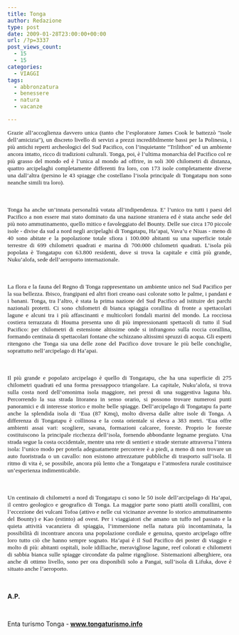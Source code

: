```yaml
---
title: Tonga
author: Redazione
type: post
date: 2009-01-28T23:00:00+00:00
url: /?p=3337
post_views_count:
  - 15
  - 15
categories:
  - VIAGGI
tags:
  - abbronzatura
  - benessere
  - natura
  - vacanze

---
```

<p class="MsoNormal" style="text&#45;align: justify">
  <span style="font&#45;size: 10pt; font&#45;family: Tahoma">Grazie all&#8217;accoglienza davvero unica (tanto che l&#8217;esploratore James Cook le battezz&ograve; "isole dell&#8217;amicizia"), un discreto livello di servizi a prezzi incredibilmente bassi per la Polinesia, i pi&ugrave; antichi reperti archeologici del Sud Pacifico, con l&#8217;inquietante "Trilithon" ed un ambiente ancora intatto, ricco di tradizioni culturali. Tonga, poi, &egrave; l&#8217;ultima monarchia del Pacifico col re pi&ugrave; grasso del mondo ed &egrave; l&#8217;unica al mondo ad offrire, in soli 300 chilometri di distanza, quattro arcipelaghi completamente differenti fra loro, con 173 isole completamente diverse una dall&#8217;altra (persino le 43 spiagge che costellano l&#8217;isola principale di Tongatapu non sono neanche simili tra loro). </span>
</p>

<p class="MsoNormal">
  &nbsp;
</p>

<p class="MsoNormal" style="text&#45;align: justify; ">
  <span style="font&#45;size: 10pt; font&#45;family: Tahoma">Tonga ha anche un&#8217;innata personalit&agrave; votata all&#8217;indipendenza. E&#8217; l&#8217;unico tra tutti i paesi del Pacifico a non essere mai stato dominato da una nazione straniera ed &egrave; stata anche sede del pi&ugrave; noto ammutinamento, quello mitico e favoleggiato del Bounty. Delle sue circa 170 piccole isole &#45; divise da sud a nord negli arcipelaghi di Tongatapu, Ha&#8217;apai, Vava&#8217;u e Niuas &#45; meno di 40 sono abitate e la popolazione totale sfiora i 100.000 abitanti su una superficie totale terrestre di 699 chilometri quadrati e marina di 700.000 chilometri quadrati. L&#8217;isola pi&ugrave; popolata &egrave; Tongatapu con 63.800 residenti, dove si trova la capitale e citt&agrave; pi&ugrave; grande, Nuku&#8217;alofa, sede dell&#8217;aeroporto internazionale. </span>
</p>

<p class="MsoNormal" style="text&#45;align: justify">
  &nbsp;
</p>

<p class="MsoNormal" style="text&#45;align: justify">
  <span style="font&#45;size: 10pt; font&#45;family: Tahoma">La flora e la fauna del Regno di Tonga rappresentano un ambiente unico nel Sud Pacifico per la sua bellezza. Ibisco, frangipani ed altri fiori creano oasi colorate sotto le palme, i pandani e i banani. Tonga, tra l&#8217;altro, &egrave; stata la prima nazione del Sud Pacifico ad istituire dei parchi nazionali protetti. Ci sono chilometri di bianca spiaggia corallina di fronte a spettacolari lagune e alcuni tra i pi&ugrave; affascinanti e multicolori fondali marini del mondo. La rocciosa costiera terrazzata di Houma presenta uno di pi&ugrave; impressionanti spettacoli di tutto il Sud Pacifico: per chilometri di estensione altissime onde si infrangono sulla roccia corallina, formando centinaia di spettacolari fontane che schizzano altissimi spruzzi di acqua. Gli esperti ritengono che Tonga sia una delle zone del Pacifico dove trovare le pi&ugrave; belle conchiglie, soprattutto nell&#8217;arcipelago di Ha&#8217;apai. </span>
</p>

<p class="MsoNormal" style="text&#45;align: justify">
  &nbsp;
</p>

<p class="MsoNormal" style="text&#45;align: justify">
  <span style="font&#45;size: 10pt; font&#45;family: Tahoma">Il pi&ugrave; grande e popolato arcipelago &egrave; quello di Tongatapu, che ha una superficie di 275 chilometri quadrati ed una forma pressappoco triangolare. La capitale, Nuku&#8217;alofa, si trova sulla costa nord dell&#8217;omonima isola maggiore, nei pressi di una suggestiva laguna blu. Percorrendo la sua strada litoranea in senso orario, si possono trovare numerosi punti panoramici e di interesse storico e molte belle spiagge. Dell&#8217;arcipelago di Tongatapu fa parte anche la splendida isola di &#8216;Eua (87 Kmq), molto diversa dalle altre isole di Tonga. A differenza di Tongatapu &egrave; collinosa e la costa orientale si eleva a 383 metri. &#8216;Eua offre ambienti assai vari: scogliere, savana, formazioni calcaree, foreste. Proprio le foreste costituiscono la principale ricchezza dell&#8217;isola, fornendo abbondante legname pregiato. Una strada segue la costa occidentale, mentre una rete di sentieri e strade sterrate attraversa l&#8217;intera isola: l&#8217;unico modo per poterla adeguatamente percorrere &egrave; a piedi, a meno di non trovare un auto fuoristrada o un cavallo: non esistono attrezzature pubbliche di trasporto sull&#8217;isola. Il ritmo di vita &egrave;, se possibile, ancora pi&ugrave; lento che a Tongatapu e l&#8217;atmosfera rurale costituisce un&#8217;esperienza indimenticabile. </span>
</p>

<p class="MsoNormal" style="text&#45;align: justify">
  &nbsp;
</p>

<p class="MsoNormal" style="text&#45;align: justify">
  <span style="font&#45;size: 10pt; font&#45;family: Tahoma">Un centinaio di chilometri a nord di Tongatapu ci sono le 50 isole dell&#8217;arcipelago di Ha&#8217;apai, il centro geologico e geografico di Tonga. La maggior parte sono piatti atolli corallini, con l&#8217;eccezione dei vulcani Tofoa (attivo e nelle cui vicinanze avvenne lo storico ammutinamento del Bounty) e Kao (estinto) ad ovest. Per i viaggiatori che amano un tuffo nel passato e la quieta attivit&agrave; vacanziera di spiaggia, l&#8217;immersione nella natura pi&ugrave; incontaminata, la possibilit&agrave; di incontrare ancora una popolazione cordiale e genuina, questo arcipelago offre loro tutto ci&ograve; che hanno sempre sognato. Ha&#8217;apai &egrave; il Sud Pacifico dei poster di viaggio e molto di pi&ugrave;: abitanti ospitali, isole idilliache, meravigliose lagune, reef colorati e chilometri di sabbia bianca sulle spiagge circondate da palme rigogliose. Sistemazioni alberghiere, ora anche di ottimo livello, sono per ora disponibili solo a Pangai, sull&#8217;isola di Lifuka, dove &egrave; situato anche l&#8217;aeroporto. </span>
</p>

<p class="MsoNormal" style="text&#45;align: justify">
  &nbsp;
</p>

<p class="MsoNormal" style="text&#45;align: justify">
  <span><strong>A.P.</strong></span>
</p>

<p class="MsoNormal" style="text&#45;align: justify">
  &nbsp;
</p>

<p class="MsoNormal" style="text&#45;align: justify">
  <span>Enta turismo Tonga &#45;<strong>&nbsp;</strong><a href="https://www.tongaturismo.info/"><strong>www.tongaturismo.info</strong></a></span><strong><span>&nbsp;</span></strong>
</p>